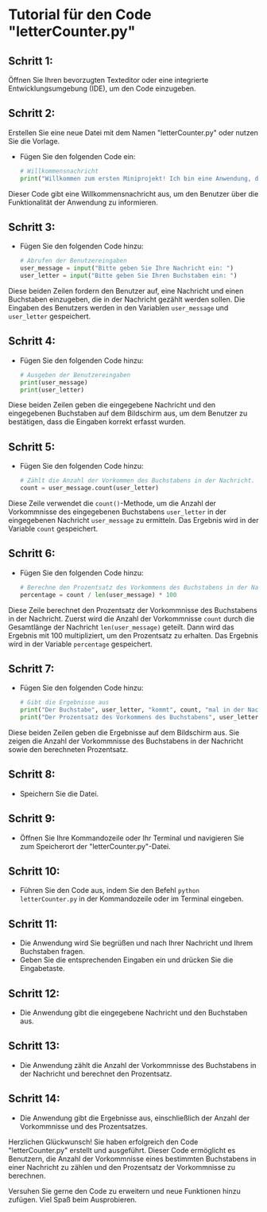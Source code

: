 # Tutorial für den Code "letterCounter.py"

## Schritt 1: 

Öffnen Sie Ihren bevorzugten Texteditor oder eine integrierte Entwicklungsumgebung (IDE), um den Code einzugeben.

## Schritt 2: 

Erstellen Sie eine neue Datei mit dem Namen "letterCounter.py" oder nutzen Sie die Vorlage. 

- Fügen Sie den folgenden Code ein:

    ```python
    # Willkommensnachricht
    print("Willkommen zum ersten Miniprojekt! Ich bin eine Anwendung, die eine Nachricht und einen Buchstaben von dir annimmt. Meine Aufgabe ist es, zu zählen, wie oft dieser Buchstabe in der Nachricht vorkommt und seinen Prozentsatz zu berechnen.")

Dieser Code gibt eine Willkommensnachricht aus, um den Benutzer über die Funktionalität der Anwendung zu informieren.

## Schritt 3: 

- Fügen Sie den folgenden Code hinzu:

    ```python
    # Abrufen der Benutzereingaben
    user_message = input("Bitte geben Sie Ihre Nachricht ein: ")
    user_letter = input("Bitte geben Sie Ihren Buchstaben ein: ")

Diese beiden Zeilen fordern den Benutzer auf, eine Nachricht und einen Buchstaben einzugeben, die in der Nachricht gezählt werden sollen. Die Eingaben des Benutzers werden in den Variablen `user_message` und `user_letter` gespeichert.

## Schritt 4: 

- Fügen Sie den folgenden Code hinzu:

    ```python
    # Ausgeben der Benutzereingaben
    print(user_message)
    print(user_letter)

Diese beiden Zeilen geben die eingegebene Nachricht und den eingegebenen Buchstaben auf dem Bildschirm aus, um dem Benutzer zu bestätigen, dass die Eingaben korrekt erfasst wurden.

## Schritt 5: 

- Fügen Sie den folgenden Code hinzu:

    ```python
    # Zählt die Anzahl der Vorkommen des Buchstabens in der Nachricht.
    count = user_message.count(user_letter)

Diese Zeile verwendet die `count()`-Methode, um die Anzahl der Vorkommnisse des eingegebenen Buchstabens `user_letter` in der eingegebenen Nachricht `user_message` zu ermitteln. Das Ergebnis wird in der Variable `count` gespeichert.

## Schritt 6: 

- Fügen Sie den folgenden Code hinzu:

    ```python
    # Berechne den Prozentsatz des Vorkommens des Buchstabens in der Nachricht.
    percentage = count / len(user_message) * 100

Diese Zeile berechnet den Prozentsatz der Vorkommnisse des Buchstabens in der Nachricht. Zuerst wird die Anzahl der Vorkommnisse `count` durch die Gesamtlänge der Nachricht `len(user_message)` geteilt. Dann wird das Ergebnis mit 100 multipliziert, um den Prozentsatz zu erhalten. Das Ergebnis wird in der Variable `percentage` gespeichert.

## Schritt 7: 

- Fügen Sie den folgenden Code hinzu:

    ```python
    # Gibt die Ergebnisse aus
    print("Der Buchstabe", user_letter, "kommt", count, "mal in der Nachricht vor.")
    print("Der Prozentsatz des Vorkommens des Buchstabens", user_letter, "in der Nachricht ist", percentage, "%.")

Diese beiden Zeilen geben die Ergebnisse auf dem Bildschirm aus. Sie zeigen die Anzahl der Vorkommnisse des Buchstabens in der Nachricht sowie den berechneten Prozentsatz.

## Schritt 8: 

- Speichern Sie die Datei.

## Schritt 9: 

- Öffnen Sie Ihre Kommandozeile oder Ihr Terminal und navigieren Sie zum Speicherort der "letterCounter.py"-Datei.

## Schritt 10: 

- Führen Sie den Code aus, indem Sie den Befehl `python letterCounter.py` in der Kommandozeile oder im Terminal eingeben.

## Schritt 11: 

- Die Anwendung wird Sie begrüßen und nach Ihrer Nachricht und Ihrem Buchstaben fragen. 
- Geben Sie die entsprechenden Eingaben ein und drücken Sie die Eingabetaste.

## Schritt 12: 

- Die Anwendung gibt die eingegebene Nachricht und den Buchstaben aus.

## Schritt 13: 

- Die Anwendung zählt die Anzahl der Vorkommnisse des Buchstabens in der Nachricht und berechnet den Prozentsatz.

## Schritt 14: 

- Die Anwendung gibt die Ergebnisse aus, einschließlich der Anzahl der Vorkommnisse und des Prozentsatzes.


Herzlichen Glückwunsch! Sie haben erfolgreich den Code "letterCounter.py" erstellt und ausgeführt. Dieser Code ermöglicht es Benutzern, die Anzahl der Vorkommnisse eines bestimmten Buchstabens in einer Nachricht zu zählen und den Prozentsatz der Vorkommnisse zu berechnen.

Versuhen Sie gerne den Code zu erweitern und neue Funktionen hinzu zufügen. Viel Spaß beim Ausprobieren.